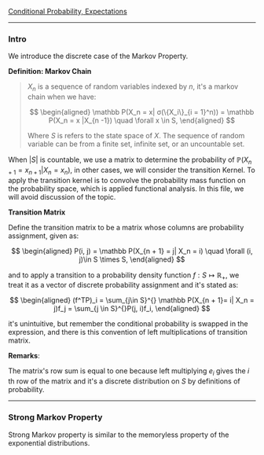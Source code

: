 [Conditional Probability, Expectations](../MATH%20000%20Math%20Essential/Probability,%20Stats,%20Combinatorics,%20Information%20Theory/Conditional%20Probability,%20Expectations.md)

---
### **Intro**

We introduce the discrete case of the Markov Property. 

**Definition: Markov Chain**

> $X_n$ is a sequence of random variables indexed by $n$, it's a markov chain when we have: 
> 
> $$
> \begin{aligned}
>     \mathbb P(X_n = x| σ(\{X_i\}_{i = 1}^n)) = \mathbb P(X_n = x |X_{n -1})
>     \quad \forall x \in S, 
> \end{aligned}
> $$
> 
> Where $S$ is refers to the state space of $X$. The sequence of random variable can be from a finite set, infinite set, or an uncountable set. 
 
When $|S|$ is countable, we use a matrix to determine the probability of $\mathbb P(X_{n + 1} = x_{n + 1}| X_n = x_n)$, in other cases, we will consider the transition Kernel. To apply the transition kernel is to convolve the probability mass function on the probability space, which is applied functional analysis. In this file, we will avoid discussion of the topic. 

**Transition Matrix**

Define the transition matrix to be a matrix whose columns are probability assignment, given as: 

$$
\begin{aligned}
    P(i, j) = \mathbb P(X_{n + 1} = j| X_n = i) \quad \forall (i, j)\in S \times S, 
\end{aligned}
$$

and to apply a transition to a probability density function $f: S \mapsto \mathbb R_+$, we treat it as a vector of discrete probability assignment and it's stated as: 

$$
\begin{aligned}
    (f^TP)_i = \sum_{j\in S}^{} \mathbb P(X_{n + 1}= i| X_n = j)f_j = \sum_{j \in S}^{}P(j, i)f_i,  
\end{aligned}
$$

it's unintuitive, but remember the conditional probability is swapped in the expression, and there is this convention of left multiplications of transition matrix. 

**Remarks**:

The matrix's row sum is equal to one because left multiplying $e_i$  gives the $i$ th row of the matrix and it's a discrete distribution on $S$ by definitions of probability. 

---
### **Strong Markov Property**

Strong Markov property is similar to the memoryless property of the exponential distributions. 
